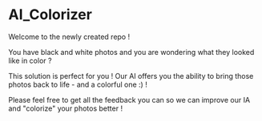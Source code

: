 # AI_Colorizer
Welcome to the newly created repo !

You have black and white photos and you are wondering what they looked like in color ?

This solution is perfect for you ! Our AI offers you the ability to bring those photos back to life - and a colorful one :) !

Please feel free to get all the feedback you can so we can improve our IA and "colorize" your photos better !
